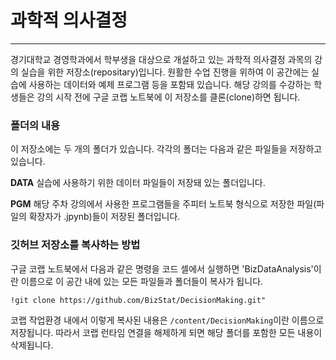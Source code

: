 # 과학적 의사결정
---
  경기대학교 경영학과에서 학부생을 대상으로 개설하고 있는 과학적 의사결정 과목의 강의 실습을 위한 저장소(repositary)입니다. 원활한 수업 진행을 위하여 이 공간에는 실습에 사용하는 데이터와 예제 프로그램 등을 포함돼 있습니다. 해당 강의를 수강하는 학생들은 강의 시작 전에 구글 코랩 노트북에 이 저장소를 클론(clone)하면 됩니다.

### 폴더의 내용

  이 저장소에는 두 개의 폴더가 있습니다. 각각의 폴더는 다음과 같은 파일들을 저장하고 있습니다.

  __DATA__ 실습에 사용하기 위한 데이터 파일들이 저장돼 있는 폴더입니다.

  __PGM__ 해당 주차 강의에서 사용한 프로그램들을 주피터 노트북 형식으로 저장한 파일(파일의 확장자가 .jpynb)들이 저장된 폴더입니다.

### 깃허브 저장소를 복사하는 방법

  구글 코랩 노트북에서 다음과 같은 명령을 코드 셀에서 실행하면 'BizDataAnalysis'이란 이름으로 이 공간 내에 있는 모든 파일들과 폴더들이 복사가 됩니다.

```
!git clone https://github.com/BizStat/DecisionMaking.git"
```

  코랩 작업환경 내에서 이렇게 복사된 내용은 `/content/DecisionMaking`이란 이름으로 저장됩니다. 따라서 코랩 런타임 연결을 해제하게 되면 해당 폴더를 포함한 모든 내용이 삭제됩니다. 
